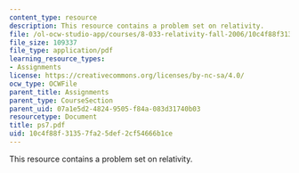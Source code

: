 ```yaml
---
content_type: resource
description: This resource contains a problem set on relativity.
file: /ol-ocw-studio-app/courses/8-033-relativity-fall-2006/10c4f88f31357fa25def2cf54666b1ce_ps7.pdf
file_size: 109337
file_type: application/pdf
learning_resource_types:
- Assignments
license: https://creativecommons.org/licenses/by-nc-sa/4.0/
ocw_type: OCWFile
parent_title: Assignments
parent_type: CourseSection
parent_uid: 07a1e5d2-4824-9505-f84a-083d31740b03
resourcetype: Document
title: ps7.pdf
uid: 10c4f88f-3135-7fa2-5def-2cf54666b1ce
---
```

This resource contains a problem set on relativity.